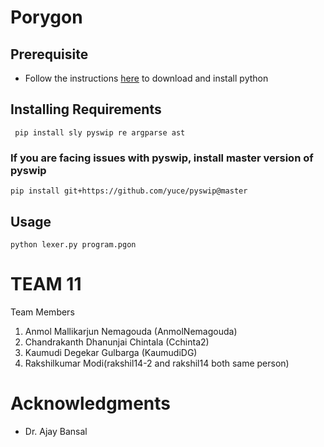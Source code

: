 # Porygon

## Prerequisite
* Follow the instructions [here](https://www.python.org/downloads/) to download and install python 

## Installing Requirements
``` pip install sly pyswip re argparse ast```
### If you are facing issues with pyswip, install master version of pyswip
``` pip install git+https://github.com/yuce/pyswip@master ```


## Usage
``` python lexer.py program.pgon ``` 


# TEAM 11

Team Members
1. Anmol Mallikarjun Nemagouda (AnmolNemagouda)
2. Chandrakanth Dhanunjai Chintala (Cchinta2)
3. Kaumudi Degekar Gulbarga (KaumudiDG)
4. Rakshilkumar Modi(rakshil14-2 and rakshil14 both same person)

# Acknowledgments
* Dr. Ajay Bansal

